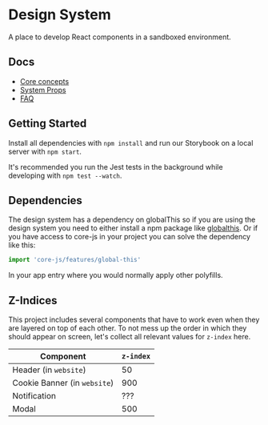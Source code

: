 # Design System

A place to develop React components in a sandboxed environment.

## Docs

- [Core concepts](./docs/CORE-CONCEPTS.md)
- [System Props](./docs/SYSTEM-PROPS.md)
- [FAQ](./docs/FAQ.md)

## Getting Started

Install all dependencies with `npm install` and run our Storybook on a local server with `npm start`.

It's recommended you run the Jest tests in the background while developing with `npm test --watch`.

## Dependencies

The design system has a dependency on globalThis so if you are using the design system you need to either install a npm package like [globalthis](https://www.npmjs.com/package/globalthis). Or if you have access to core-js in your project you can solve the dependency like this:

```js
import 'core-js/features/global-this'
```

In your app entry where you would normally apply other polyfills.

## Z-Indices

This project includes several components that have to work even when they are layered on top of each other. To not mess up the order in which they should appear on screen, let's collect all relevant values for `z-index` here.

| Component                    | `z-index` |
| ---------------------------- | --------- |
| Header (in `website`)        | 50        |
| Cookie Banner (in `website`) | 900       |
| Notification                 | ???       |
| Modal                        | 500       |
